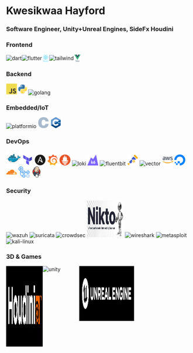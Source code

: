 <h1>Kwesikwaa Hayford</h1>
<h3>Software Engineer, Unity+Unreal Engines, SideFx Houdini</h3>
<div >

</div>
<!-- <div align="center">
  
<h3>Connect with me:</h3>
<p>
<a href="https://dev.to/kwesikwaa" target="blank"><img align="center" src="https://raw.githubusercontent.com/rahuldkjain/github-profile-readme-generator/master/src/images/icons/Social/devto.svg" alt="kwesikwaa" height="20" width="20" /></a>
<a href="https://linkedin.com/in/kwesikwaa" target="blank"><img align="center" src="https://raw.githubusercontent.com/rahuldkjain/github-profile-readme-generator/master/src/images/icons/Social/linked-in-alt.svg" alt="kwesikwaa" height="20" width="20" /></a>
<a href="https://stackoverflow.com/users/kwesikwaa" target="blank"><img align="center" src="https://raw.githubusercontent.com/rahuldkjain/github-profile-readme-generator/master/src/images/icons/Social/stack-overflow.svg" alt="kwesikwaa" height="20" width="20" /></a>
<a href="https://hashnode.com/kwesikwaa" target="blank"><img align="center" src="https://raw.githubusercontent.com/rahuldkjain/github-profile-readme-generator/master/src/images/icons/Social/hashnode.svg" alt="kwesikwaa" height="20" width="20" /></a>
</p>
</div>
 -->
<div>
<h3>Frontend</h3>
<p ><img src="https://www.vectorlogo.zone/logos/dartlang/dartlang-icon.svg" alt="dart" width="20" height="20" align="center"/><img src="https://www.vectorlogo.zone/logos/flutterio/flutterio-icon.svg" alt="flutter" width="20" height="20" align="center"/><img src="https://raw.githubusercontent.com/devicons/devicon/master/icons/react/react-original-wordmark.svg" alt="react" width="20" height="20" align="center"/><img src="https://www.vectorlogo.zone/logos/tailwindcss/tailwindcss-icon.svg" alt="tailwind" width="20" height="20" align="center"/><img src="https://raw.githubusercontent.com/devicons/devicon/master/icons/vuejs/vuejs-original-wordmark.svg" alt="vuejs" width="20" height="20" align="center"/></p>
</div>

<div>
<h3 >Backend</h3>
<div> <img src="https://raw.githubusercontent.com/devicons/devicon/master/icons/javascript/javascript-original.svg" alt="javascript" width="30" height="30"/><img src="https://raw.githubusercontent.com/devicons/devicon/master/icons/python/python-original.svg" alt="python" width="30" height="30"/><img src="https://www.vectorlogo.zone/logos/golang/golang-icon.svg" alt="golang" width="45" height="40"/>
</div>

<div>
<h3 >Embedded/IoT</h3>
<div><img src="https://avatars.githubusercontent.com/u/11621357?s=200&v=4" alt="platformio" width="30" height="30"/> <img src="https://github.com/devicons/devicon/blob/master/icons/c/c-original.svg" alt="c" width="30" height="30"/> <img src="https://github.com/devicons/devicon/blob/master/icons/cplusplus/cplusplus-original.svg" alt="c++" width="30" height="30"/> 
</div>

<div>
<h3 >DevOps</h3>
<div> <img src="https://github.com/devicons/devicon/blob/master/icons/docker/docker-original.svg" alt="docker" width="40" height="40"/> <img src="https://github.com/devicons/devicon/blob/master/icons/terraform/terraform-original.svg" alt="terraform" width="30" height="30"/> <img src="https://github.com/devicons/devicon/blob/master/icons/ansible/ansible-original.svg" alt="ansible" width="30" height="30"/> <img src="https://github.com/devicons/devicon/blob/master/icons/grafana/grafana-original.svg" alt="grafana" width="30" height="30"/> <img src="https://github.com/devicons/devicon/blob/master/icons/prometheus/prometheus-original.svg" alt="prometheus" width="30" height="30"/> <img src="https://grafana.com/static/img/logos/logo-loki.svg" alt="loki" width="30" height="30"/>  <img src="https://github.com/devicons/devicon/blob/master/icons/k6/k6-original.svg" alt="k6" width="30" height="30"/> <img src="https://imgs.search.brave.com/OrBsPZV8jdU1vaC-ukB2Sh62P6y_i1Ye_zjtlR8h2sM/rs:fit:500:0:0:0/g:ce/aHR0cHM6Ly9zdHls/ZXMucmVkZGl0bWVk/aWEuY29tL3Q1XzRi/amFtOC9zdHlsZXMv/Y29tbXVuaXR5SWNv/bl95aW94dncxNjNh/dzYxLmpwZz9mb3Jt/YXQ9cGpwZyZzPWIw/NmNiMTRmYjQ5YjA0/NDllMzU4NDc4NDE4/YmFiM2Y1ZWYzZDNk/NWI" alt="fluentbit" width="30" height="30"/> <img src="https://github.com/devicons/devicon/blob/master/icons/opentelemetry/opentelemetry-original.svg" alt="otel" width="30" height="30"/> <img src="https://images.chainguard.dev/logos/vector.svg" alt="vector" width="30" height="30"/> <img src="https://github.com/devicons/devicon/blob/master/icons/amazonwebservices/amazonwebservices-original-wordmark.svg" alt="aws" width="30" height="30"/> <img src="https://github.com/devicons/devicon/blob/master/icons/digitalocean/digitalocean-original.svg" alt="do" width="30" height="30"/> <img src="https://github.com/devicons/devicon/blob/master/icons/cloudflare/cloudflare-original.svg" alt="cloudflare" width="30" height="30"/> <img src="https://github.com/devicons/devicon/blob/master/icons/githubactions/githubactions-original.svg" alt="githubactions" width="30" height="30"/> <img src="https://github.com/devicons/devicon/blob/master/icons/jenkins/jenkins-original.svg" alt="jenkins" width="30" height="30"/>
</div>

<div>
<h3 >Security</h3>
<div> <img src="https://imgs.search.brave.com/E8xgFWXoqjbtwIoh5WC_r8ssxpLEEmUEQ-JBadgO7fo/rs:fit:860:0:0:0/g:ce/aHR0cHM6Ly93cm9i/ZXJ0cy5tZS93cC1j/b250ZW50L3VwbG9h/ZHMvMjAyMi8xMS93/YXp1aC02NjZ4NjI4/LndlYnA" alt="wazuh" width="55" height="55"/> <img src="https://imgs.search.brave.com/KoPNfnXctt0wrr5lARbPLUelPwKHEihvdf0i4CY95oA/rs:fit:500:0:1:0/g:ce/aHR0cHM6Ly9jZG4u/YnJhbmRmZXRjaC5p/by9pZDhKRlQwNzIy/L3cvNDAwL2gvNDAw/L3RoZW1lL2Rhcmsv/aWNvbi5qcGVnP2M9/MWJ4aWQ2NE11cDdh/Y3pld1NBWU1YJnQ9/MTc0MzI1MTYwNzcz/Nw" alt="suricata" width="50" height="50"/> <img src="https://www.ochobitshacenunbyte.com/wp-content/uploads/2020/11/crowdsec-logo-portada-1.png" alt="crowdsec" width="80" height="80"/> <img src="Nikto.png" alt="nikto" width="100" height="100"/> <img src="https://imgs.search.brave.com/zka2NjuBZxsSQYWqsaqvUddNMNwkBLq9BMvxcPjSBZ8/rs:fit:860:0:0:0/g:ce/aHR0cHM6Ly9jZG4u/bmVvd2luLmNvbS9u/ZXdzL2ltYWdlcy91/cGxvYWRlZC8yMDE0/LzA5L3dpcmVzaGFy/a19tZWRpdW0uanBn" alt="wireshark" width="80" height="80"/> <img src="https://www.kali.org/tools/metasploit-framework/images/metasploit-framework-logo.svg" alt="metasploit" width="50" height="50"/> <img src="https://imgs.search.brave.com/2q9ksB7O6X8VbEqjOzA0SQ2txUMAaj51rMYU_mnLArs/rs:fit:860:0:0:0/g:ce/aHR0cHM6Ly9kcmFz/aXRlLmNvbS9jb250/ZW50L2ltZy9rYWxp/LWRyYWdvbi1pY29u/LnN2Zw" alt="kali-linux" width="70" height="70"/> 
</div>

<h3>3D & Games</h3>
<div style="display: flex">
<img src="houdini.png" alt="houdini" width="100" height="220"/> <img src="https://cdn.icon-icons.com/icons2/2530/PNG/512/unity_button_icon_151945.png" alt="unity" width="100" height="40"/> <img src="ue.png" alt="unreal" width="150" height="150"/> 
</div>

</div>
